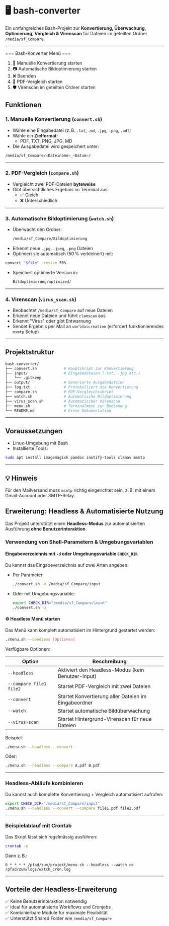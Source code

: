 
# 🖥️ bash-converter

Ein umfangreiches Bash-Projekt zur **Konvertierung, Überwachung, Optimierung, Vergleich & Virenscan** für Dateien im geteilten Ordner `/media/sf_Compare`.

---
=== Bash-Konverter Menü ===
1) 🔄 Manuelle Konvertierung starten
2) 📷 Automatische Bildoptimierung starten
3) ❌ Beenden
4) 📄 PDF-Vergleich starten
5) 🛡️ Virenscan im geteilten Ordner starten

##  Funktionen

###  1. Manuelle Konvertierung (`convert.sh`)
- Wähle eine Eingabedatei (z. B. `.txt`, `.md`, `.jpg`, `.png`, `.pdf`)
- Wähle ein **Zielformat**:
  - PDF, TXT, PNG, JPG, MD
- Die Ausgabedatei wird gespeichert unter:

```bash
/media/sf_Compare/<Dateiname>_<Datum>/
```

---

###  2. PDF-Vergleich (`compare.sh`)
- Vergleicht zwei PDF-Dateien **byteweise**
- Gibt übersichtliches Ergebnis im Terminal aus:
  - ✅ Gleich
  - ❌ Unterschiedlich

---

###  3. Automatische Bildoptimierung (`watch.sh`)
- Überwacht den Ordner:
  ```bash
  /media/sf_Compare/Bildoptimierung
  ```
- Erkennt neue `.jpg`, `.jpeg`, `.png` Dateien
- Optimiert sie automatisch (50 % verkleinert) mit:

```bash
convert "$file" -resize 50%
```

- Speichert optimierte Version in:
  ```bash
  Bildoptimierung/optimized/
  ```

---

###  4. Virenscan (`virus_scan.sh`)
- Beobachtet `/media/sf_Compare` auf neue Dateien
- Erkennt neue Dateien und führt `clamscan` aus
- Erkennt "Virus" oder gibt Entwarnung
- Sendet Ergebnis per Mail an `worldaicreation` (erfordert funktionierendes `msmtp` Setup)

---


##  Projektstruktur

```bash
bash-converter/
├── convert.sh            # Hauptskript zur Konvertierung
├── input/                # Eingabedateien (.txt, .jpg etc.)
│   └── .gitkeep
├── output/               # Generierte Ausgabedateien
├── log.txt               # Protokolliert die Konvertierung
├── compare.sh            # PDF-Vergleichsskript
├── watch.sh              # Automatische Bildoptimierung
├── virus_scan.sh         # Automatischer Virenscan
├── menu.sh               # Terminalmenü zur Bedienung
└── README.md             # Diese Dokumentation
```

---

##  Voraussetzungen

- Linux-Umgebung mit Bash
- Installierte Tools:

```bash
sudo apt install imagemagick pandoc inotify-tools clamav msmtp
```

---

## 💡 Hinweis

Für den Mailversand muss `msmtp` richtig eingerichtet sein, z. B. mit einem Gmail-Account oder SMTP-Relay.

##  Erweiterung: Headless & Automatisierte Nutzung

Das Projekt unterstützt einen **Headless-Modus** zur automatisierten Ausführung **ohne Benutzerinteraktion**.

###  Verwendung von Shell-Parametern & Umgebungsvariablen

####  Eingabeverzeichnis mit `-d` oder Umgebungsvariable `CHECK_DIR`

Du kannst das Eingabeverzeichnis auf zwei Arten angeben:

- Per Parameter:
  ```bash
  ./convert.sh -d /media/sf_Compare/input
  ```

- Oder mit Umgebungsvariable:
  ```bash
  export CHECK_DIR="/media/sf_Compare/input"
  ./convert.sh -a
  ```

#### ⚙ Headless Menü starten

Das Menü kann komplett automatisiert im Hintergrund gestartet werden:

```bash
./menu.sh --headless [Optionen]
```

Verfügbare Optionen:

| Option                  | Beschreibung                                               |
|------------------------|------------------------------------------------------------|
| `--headless`           | Aktiviert den Headless-Modus (kein Benutzer-Input)         |
| `--compare file1 file2`| Startet PDF-Vergleich mit zwei Dateien                     |
| `--convert`            | Startet Konvertierung aller Dateien im Eingabeordner      |
| `--watch`              | Startet automatische Bildüberwachung                       |
| `--virus-scan`         | Startet Hintergrund-Virenscan für neue Dateien             |

Beispiel:
```bash
./menu.sh --headless --convert
```

Oder:
```bash
./menu.sh --headless --compare A.pdf B.pdf
```

---

###  Headless-Abläufe kombinieren

Du kannst auch komplette Konvertierung + Vergleich automatisiert aufrufen:

```bash
export CHECK_DIR="/media/sf_Compare/input"
./menu.sh --headless --convert --compare file1.pdf file2.pdf
```

---

###  Beispielablauf mit Crontab

Das Skript lässt sich regelmässig ausführen:

```bash
crontab -e
```

Dann z. B.:

```cron
0 * * * * /pfad/zum/projekt/menu.sh --headless --watch >> /pfad/zum/logs/watch_cron.log
```

---

##  Vorteile der Headless-Erweiterung

✅ Keine Benutzerinteraktion notwendig  
✅ Ideal für automatisierte Workflows und Cronjobs  
✅ Kombinierbare Module für maximale Flexibilität  
✅ Unterstützt Shared Folder wie `/media/sf_Compare`
